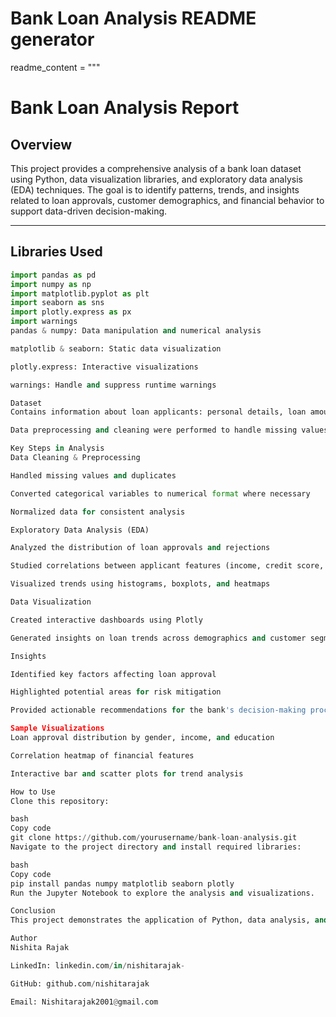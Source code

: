 # Bank Loan Analysis README generator

readme_content = """
# Bank Loan Analysis Report

## Overview
This project provides a comprehensive analysis of a bank loan dataset using Python, data visualization libraries, and exploratory data analysis (EDA) techniques. The goal is to identify patterns, trends, and insights related to loan approvals, customer demographics, and financial behavior to support data-driven decision-making.

---

## Libraries Used
```python
import pandas as pd
import numpy as np
import matplotlib.pyplot as plt
import seaborn as sns
import plotly.express as px
import warnings
pandas & numpy: Data manipulation and numerical analysis

matplotlib & seaborn: Static data visualization

plotly.express: Interactive visualizations

warnings: Handle and suppress runtime warnings

Dataset
Contains information about loan applicants: personal details, loan amount, income, and loan approval status.

Data preprocessing and cleaning were performed to handle missing values, outliers, and inconsistent data entries.

Key Steps in Analysis
Data Cleaning & Preprocessing

Handled missing values and duplicates

Converted categorical variables to numerical format where necessary

Normalized data for consistent analysis

Exploratory Data Analysis (EDA)

Analyzed the distribution of loan approvals and rejections

Studied correlations between applicant features (income, credit score, loan amount)

Visualized trends using histograms, boxplots, and heatmaps

Data Visualization

Created interactive dashboards using Plotly

Generated insights on loan trends across demographics and customer segments

Insights

Identified key factors affecting loan approval

Highlighted potential areas for risk mitigation

Provided actionable recommendations for the bank's decision-making process

Sample Visualizations
Loan approval distribution by gender, income, and education

Correlation heatmap of financial features

Interactive bar and scatter plots for trend analysis

How to Use
Clone this repository:

bash
Copy code
git clone https://github.com/yourusername/bank-loan-analysis.git
Navigate to the project directory and install required libraries:

bash
Copy code
pip install pandas numpy matplotlib seaborn plotly
Run the Jupyter Notebook to explore the analysis and visualizations.

Conclusion
This project demonstrates the application of Python, data analysis, and visualization techniques to extract actionable insights from banking datasets. It showcases skills in data preprocessing, EDA, statistical analysis, and interactive dashboard creation.

Author
Nishita Rajak

LinkedIn: linkedin.com/in/nishitarajak-

GitHub: github.com/nishitarajak

Email: Nishitarajak2001@gmail.com
